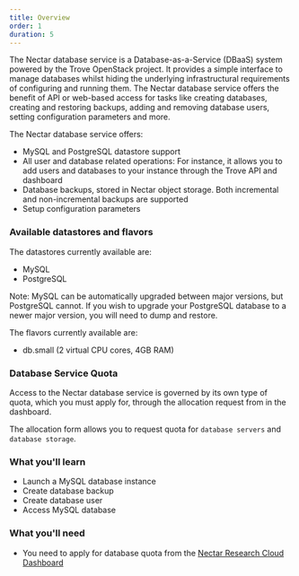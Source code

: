 ```yaml
---
title: Overview
order: 1
duration: 5
---
```


 The Nectar database service is a Database-as-a-Service (DBaaS) system powered by the Trove OpenStack project. It provides a simple interface to manage databases whilst hiding the underlying infrastructural requirements of configuring and running them. The Nectar database service offers the benefit of API or web-based access for tasks like creating databases, creating and restoring backups, adding and removing database users, setting configuration parameters and more.

 The Nectar database service offers:

 - MySQL and PostgreSQL datastore support
 - All user and database related operations: For instance, it allows you to add users and databases to your instance through the Trove API and dashboard
 - Database backups, stored in Nectar object storage. Both incremental and non-incremental backups are supported
 - Setup configuration parameters

### Available datastores and flavors

The datastores currently available are:
- MySQL
- PostgreSQL

Note: MySQL can be automatically upgraded between major versions, but PostgreSQL cannot. If you wish to upgrade your PostgreSQL database to a newer major version, you will need to dump and restore.

The flavors currently available are:

- db.small (2 virtual CPU cores, 4GB RAM)


### Database Service Quota

Access to the Nectar database service is governed by its own type of quota, which you must apply for, through the allocation request from in the dashboard.

The allocation form allows you to request quota for `database servers` and `database storage`.

### What you'll learn

- Launch a MySQL database instance
- Create database backup
- Create database user
- Access MySQL database

### What you'll need

-  You need to apply for database quota from the [Nectar Research Cloud Dashboard](https://dashboard.rc.nectar.org.au/)
